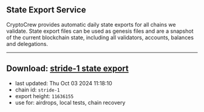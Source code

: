 ## State Export Service
CryptoCrew provides automatic daily state exports for all chains we validate. State export files can be used as genesis files and are a snapshot of the current blockchain state, including all validators, accounts, balances and delegations.

---
**Download: [stride-1 state export](https://dl-eu2.ccvalidators.com/SERVICE/stride/stride-1_export_11636155.json)**
---

- last updated: Thu Oct 03 2024 11:18:10
- chain id: `stride-1`
- export height: `11636155`
- use for: airdrops, local tests, chain recovery
